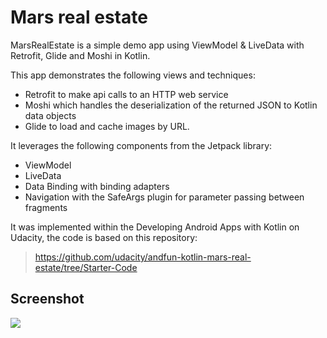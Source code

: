 # Mars real estate

MarsRealEstate is a simple demo app using ViewModel & LiveData with Retrofit, Glide and Moshi in Kotlin.

This app demonstrates the following views and techniques:

- Retrofit to make api calls to an HTTP web service
- Moshi which handles the deserialization of the returned JSON to Kotlin data objects
- Glide to load and cache images by URL.

It leverages the following components from the Jetpack library:

- ViewModel
- LiveData
- Data Binding with binding adapters
- Navigation with the SafeArgs plugin for parameter passing between fragments

It was implemented within the Developing Android Apps with Kotlin on Udacity, the code is based on this repository:

> https://github.com/udacity/andfun-kotlin-mars-real-estate/tree/Starter-Code

## Screenshot

![](https://drive.google.com/uc?export=view&id=1luJdlMpieA9pEDZqV_xz3sgx3a8vrT1W)
